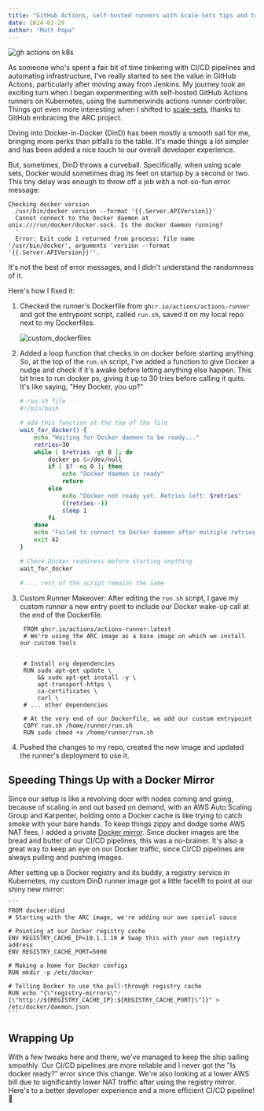 ```yaml
---
title: "GitHub Actions, self-hosted runners with Scale-Sets tips and tricks"
date: 2024-02-29
author: "Matt Popa"
---
```


![gh actions on k8s](/images/steamboat_willie.jpg)

As someone who's spent a fair bit of time tinkering with CI/CD pipelines and automating infrastructure, 
I've really started to see the value in GitHub Actions, particularly after moving away from Jenkins. 
My journey took an exciting turn when I began experimenting with self-hosted GitHub Actions runners 
on Kubernetes, using the summerwinds actions runner controller. Things got even more interesting when 
I shifted to [scale-sets](https://docs.github.com/en/actions/hosting-your-own-runners/managing-self-hosted-runners-with-actions-runner-controller/deploying-runner-scale-sets-with-actions-runner-controller), 
thanks to GitHub embracing the ARC project.

Diving into Docker-in-Docker (DinD) has been mostly a smooth sail for me, bringing more perks than 
pitfalls to the table. It's made things a lot simpler and has been added a nice touch to our overall 
developer experience.

But, sometimes, DinD throws a curveball. Specifically, when using scale sets, Docker would
sometimes drag its feet on startup by a second or two. This tiny delay was enough to throw off a job
with a not-so-fun error message:
```
Checking docker version
  /usr/bin/docker version --format '{{.Server.APIVersion}}'
  Cannot connect to the Docker daemon at unix:///run/docker/docker.sock. Is the docker daemon running?
  '
  Error: Exit code 1 returned from process: file name '/usr/bin/docker', arguments 'version --format '{{.Server.APIVersion}}''.
```
It's not the best of error messages, and I didn't understand the randomness of it.

Here's how I fixed it:

1. Checked the runner's Dockerfile from `ghcr.io/actions/actions-runner` and got the entrypoint script,
called `run.sh`, saved it on my local repo next to my Dockerfiles.

   ![custom_dockerfiles](/images/custom-dockerfiles.png#center)

2. Added a loop function that checks in on docker before starting anything. So, at the top of the `run.sh`
script, I've added a function to give Docker a nudge and check if it's awake before letting anything 
else happen. This bit tries to run docker ps, giving it up to 30 tries before calling it quits. It's 
like saying, "Hey Docker, you up?"
    
    ```bash
    # run.sh file
    #!/bin/bash
    
    # add this function at the top of the file
    wait_for_docker() {
        echo "Waiting for Docker daemon to be ready..."
        retries=30
        while [ $retries -gt 0 ]; do
            docker ps &>/dev/null
            if [ $? -eq 0 ]; then
                echo "Docker daemon is ready"
                return
            else
                echo "Docker not ready yet. Retries left: $retries"
                ((retries--))
                sleep 1
            fi
        done
        echo "Failed to connect to Docker daemon after multiple retries."
        exit 42
    }
    
    # Check Docker readiness before starting anything
    wait_for_docker
    
    # ... rest of the script remains the same
    ```
   
3. Custom Runner Makeover: After editing the `run.sh` script, I gave my custom runner a new entry point 
to include our Docker wake-up call at the end of the Dockerfile.
    
   ```
    FROM ghcr.io/actions/actions-runner:latest
    # We're using the ARC image as a base image on which we install our custom tools
    
    
    # Install org dependencies
    RUN sudo apt-get update \
        && sudo apt-get install -y \
        apt-transport-https \
        ca-certificates \
        curl \
    # ... other dependencies
    
    # At the very end of our Dockerfile, we add our custom entrypoint
    COPY run.sh /home/runner/run.sh
    RUN sudo chmod +x /home/runner/run.sh
    ```

4.  Pushed the changes to my repo, created the new image and updated the runner's deployment to use it.

## Speeding Things Up with a Docker Mirror

Since our setup is like a revolving door with nodes coming and going, because of scaling in and out
based on demand, with an AWS Auto Scaling Group and Karpenter, holding onto a Docker cache is like 
trying to catch smoke with your bare hands. To keep things zippy and dodge some AWS NAT fees, I added 
a private [Docker mirror](https://docs.docker.com/docker-hub/mirror/). Since docker images are the 
bread and butter of our CI/CD pipelines, this was a no-brainer. It's also a great way to keep an eye
on our Docker traffic, since CI/CD pipelines are always pulling and pushing images.

After setting up a Docker registry and its buddy, a registry service in Kubernetes, my custom DinD 
runner image got a little facelift to point at our shiny new mirror:

    ```
    FROM docker:dind
    # Starting with the ARC image, we're adding our own special sauce
    
    # Pointing at our Docker registry cache
    ENV REGISTRY_CACHE_IP=10.1.1.10 # Swap this with your own registry address
    ENV REGISTRY_CACHE_PORT=5000
    
    # Making a home for Docker configs
    RUN mkdir -p /etc/docker
    
    # Telling Docker to use the pull-through registry cache
    RUN echo "{\"registry-mirrors\": [\"http://${REGISTRY_CACHE_IP}:${REGISTRY_CACHE_PORT}\"]}" > /etc/docker/daemon.json
    ```
## Wrapping Up

With a few tweaks here and there, we've managed to keep the ship sailing smoothly. Our CI/CD pipelines 
are more reliable and I never got the "Is docker ready?" error since this change. We're also looking 
at a lower AWS bill due to significantly lower NAT traffic after using the registry mirror. 
Here's to a better developer experience and a more efficient CI/CD pipeline! 🚢